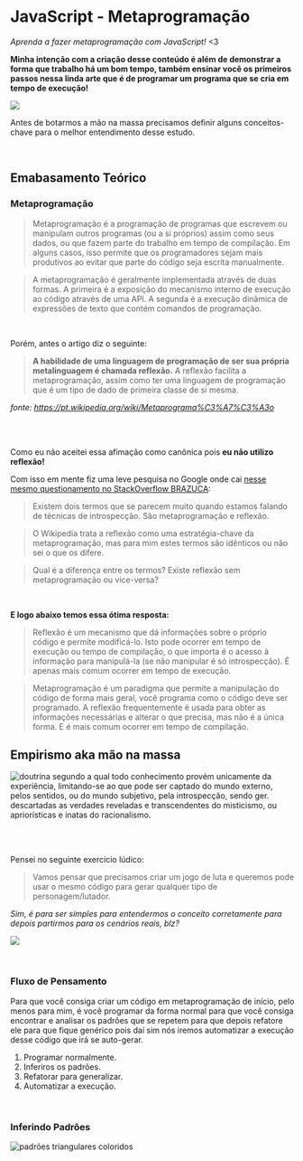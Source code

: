 # JavaScript - Metaprogramação
*Aprenda a fazer metaprogramação com JavaScript!* &lt;3


**Minha intenção com a criação desse conteúdo é além de demonstrar a forma que trabalho há um bom tempo, também ensinar você os primeiros passos nessa linda arte que é de programar um programa que se cria em tempo de execução!**

![](http://i0.kym-cdn.com/photos/images/original/000/754/474/e32.jpg)


Antes de botarmos a mão na massa precisamos definir alguns conceitos-chave para o melhor entendimento desse estudo.

<br> 
 
## Emabasamento Teórico

### Metaprogramação

> Metaprogramação é a programação de programas que escrevem ou manipulam outros programas (ou a si próprios) assim como seus dados, ou que fazem parte do trabalho em tempo de compilação. Em alguns casos, isso permite que os programadores sejam mais produtivos ao evitar que parte do código seja escrita manualmente.



> A metaprogramação é geralmente implementada através de duas formas. A primeira é a exposição do mecanismo interno de execução ao código através de uma API. A segunda é a execução dinâmica de expressões de texto que contém comandos de programação.

<br>

Porém, antes o artigo diz o seguinte:

> **A habilidade de uma linguagem de programação de ser sua própria metalinguagem é chamada reflexão.** A reflexão facilita a metaprogramação, assim como ter uma linguagem de programação que é um tipo de dado de primeira classe de si mesma.


*fonte: https://pt.wikipedia.org/wiki/Metaprograma%C3%A7%C3%A3o*


<br>

<br>

Como eu não aceitei essa afimação como canônica pois **eu não utilizo reflexão!**

Com isso em mente fiz uma leve pesquisa no Google onde cai [nesse mesmo questionamento no StackOverflow BRAZUCA](https://pt.stackoverflow.com/questions/276112/qual-%C3%A9-a-diferen%C3%A7a-entre-metaprograma%C3%A7%C3%A3o-e-reflex%C3%A3o):


> Existem dois termos que se parecem muito quando estamos falando de técnicas de introspecção. São metaprogramação e reflexão.

>O Wikipedia trata a reflexão como uma estratégia-chave da metaprogramação, mas para mim estes termos são idênticos ou não sei o que os difere.

> Qual é a diferença entre os termos? Existe reflexão sem metaprogramação ou vice-versa?

<br>

**E logo abaixo temos essa ótima resposta:**

> Reflexão é um mecanismo que dá informações sobre o próprio código e permite modificá-lo. Isto pode ocorrer em tempo de execução ou tempo de compilação, o que importa é o acesso à informação para manipulá-la (se não manipular é só introspecção). É apenas mais comum ocorrer em tempo de execução.

> Metaprogramação é um paradigma que permite a manipulação do código de forma mais geral, você programa como o código deve ser programado. A reflexão frequentemente é usada para obter as informações necessárias e alterar o que precisa, mas não é a única forma. E é mais comum ocorrer em tempo de compilação.



## Empirismo aka mão na massa

![doutrina segundo a qual todo conhecimento provém unicamente da experiência, limitando-se ao que pode ser captado do mundo externo, pelos sentidos, ou do mundo subjetivo, pela introspecção, sendo ger. descartadas as verdades reveladas e transcendentes do misticismo, ou apriorísticas e inatas do racionalismo.
](https://i.imgur.com/vXWGUZP.png)

<br>
<br>

Pensei no seguinte exercício lúdico:

> Vamos pensar que precisamos criar um jogo de luta e queremos pode usar o mesmo código para gerar qualquer tipo de personagem/lutador.


*Sim, é para ser simples para entendermos o conceito corretamente para depois partirmos para os cenários reais, blz?*

![](https://i.imgur.com/FNZKWyf.jpg)


<br>

### Fluxo de Pensamento

Para que você consiga criar um código em metaprogramação de início, pelo menos para mim, é você programar da forma normal para que você consiga encontrar e analisar os padrões que se repetem para que depois refatore ele para que fique genérico pois daí sim nós iremos automatizar a execução desse código que irá se auto-gerar.

1. Programar normalmente.
2. Inferiros os padrões.
3. Refatorar para generalizar.
4. Automatizar a execução. 

<br>

### Inferindo Padrões

![padrões triangulares coloridos](https://uxmag.com/sites/default/files/styles/632x307/adaptive-image/public/article-images/ux-patterns-banner2.png?itok=ikhleFSI)

